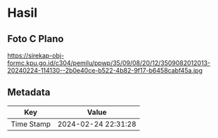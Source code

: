 # Hasil

## Foto C Plano

https://sirekap-obj-formc.kpu.go.id/c304/pemilu/ppwp/35/09/08/20/12/3509082012013-20240224-114130--2b0e40ce-b522-4b82-9f17-b6458cabf45a.jpg


## Metadata

| Key        | Value               |
| ---------- | ------------------- |
| Time Stamp | 2024-02-24 22:31:28 |



